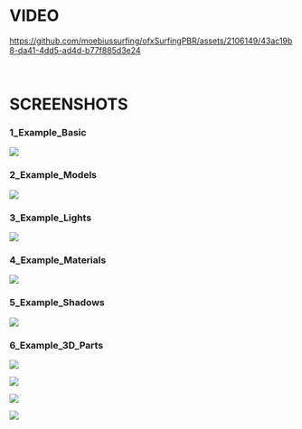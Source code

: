 # VIDEO

https://github.com/moebiussurfing/ofxSurfingPBR/assets/2106149/43ac19b8-da41-4dd5-ad4d-b77f885d3e24

</br>

# SCREENSHOTS

### 1_Example_Basic
![](1_Example_Basic/Capture.PNG)

### 2_Example_Models
![](2_Example_Models/Capture.PNG)

### 3_Example_Lights
![](3_Example_Lights/Capture.PNG)

### 4_Example_Materials
![](4_Example_Materials/Capture.PNG)

### 5_Example_Shadows
![](5_Example_Shadows/Capture.PNG)
 
### 6_Example_3D_Parts
![](6_Example_3D_Parts/Capture.PNG)

![](6_Example_3D_Parts/CaptureData.PNG)

![](6_Example_3D_Parts/CaptureData2.PNG)

![](6_Example_3D_Parts/CaptureData3.PNG)